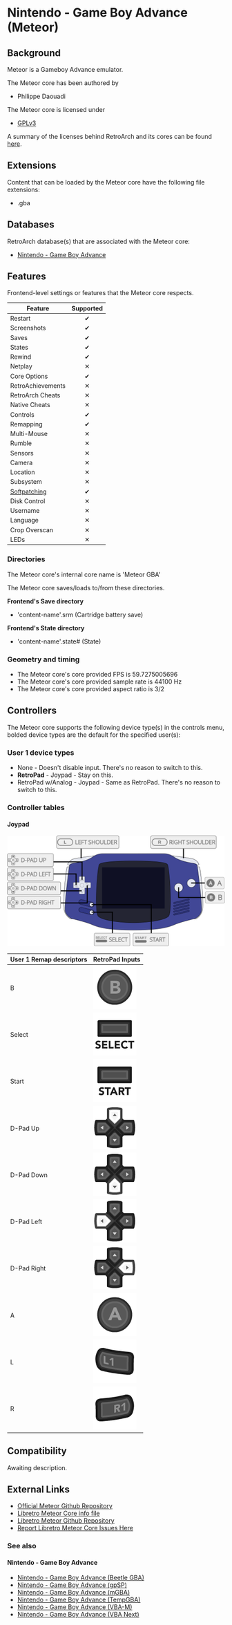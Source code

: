 # Nintendo - Game Boy Advance (Meteor)

## Background

Meteor is a Gameboy Advance emulator.

The Meteor core has been authored by

- Philippe Daouadi

The Meteor core is licensed under

- [GPLv3](https://github.com/libretro/meteor-libretro/blob/master/COPYING)

A summary of the licenses behind RetroArch and its cores can be found [here](../development/licenses.md).

## Extensions

Content that can be loaded by the Meteor core have the following file extensions:

- .gba

## Databases

RetroArch database(s) that are associated with the Meteor core:

- [Nintendo - Game Boy Advance](https://github.com/libretro/libretro-database/blob/master/rdb/Nintendo%20-%20Game%20Boy%20Advance.rdb)

## Features

Frontend-level settings or features that the Meteor core respects.

| Feature           | Supported |
|-------------------|:---------:|
| Restart           | ✔         |
| Screenshots       | ✔         |
| Saves             | ✔         |
| States            | ✔         |
| Rewind            | ✔         |
| Netplay           | ✕         |
| Core Options      | ✔         |
| RetroAchievements | ✕         |
| RetroArch Cheats  | ✕         |
| Native Cheats     | ✕         |
| Controls          | ✔         |
| Remapping         | ✔         |
| Multi-Mouse       | ✕         |
| Rumble            | ✕         |
| Sensors           | ✕         |
| Camera            | ✕         |
| Location          | ✕         |
| Subsystem         | ✕         |
| [Softpatching](../guides/softpatching.md) | ✔         |
| Disk Control      | ✕         |
| Username          | ✕         |
| Language          | ✕         |
| Crop Overscan     | ✕         |
| LEDs              | ✕         |

### Directories

The Meteor core's internal core name is 'Meteor GBA'

The Meteor core saves/loads to/from these directories.

**Frontend's Save directory**

- 'content-name'.srm (Cartridge battery save)

**Frontend's State directory**

- 'content-name'.state# (State)

### Geometry and timing

- The Meteor core's core provided FPS is 59.7275005696
- The Meteor core's core provided sample rate is 44100 Hz
- The Meteor core's core provided aspect ratio is 3/2

## Controllers

The Meteor core supports the following device type(s) in the controls menu, bolded device types are the default for the specified user(s):

### User 1 device types

- None - Doesn't disable input. There's no reason to switch to this.
- **RetroPad** - Joypad - Stay on this.
- RetroPad w/Analog - Joypad - Same as RetroPad. There's no reason to switch to this.

### Controller tables

#### Joypad

![](../image/controller/gba.png)

| User 1 Remap descriptors | RetroPad Inputs                           |
|--------------------------|-------------------------------------------|
| B                        | ![](../image/retropad/retro_b.png)    |
| Select                   | ![](../image/retropad/retro_select.png)     |
| Start                    | ![](../image/retropad/retro_start.png)      |
| D-Pad Up                 | ![](../image/retropad/retro_dpad_up.png)    |
| D-Pad Down               | ![](../image/retropad/retro_dpad_down.png)  |
| D-Pad Left               | ![](../image/retropad/retro_dpad_left.png)  |
| D-Pad Right              | ![](../image/retropad/retro_dpad_right.png) |
| A                        | ![](../image/retropad/retro_a.png)    |
| L                        | ![](../image/retropad/retro_l1.png)         |
| R                        | ![](../image/retropad/retro_r1.png)         |

## Compatibility

Awaiting description.

## External Links

- [Official Meteor Github Repository](https://github.com/blastrock/meteor)
- [Libretro Meteor Core info file](https://github.com/libretro/libretro-super/blob/master/dist/info/meteor_libretro.info)
- [Libretro Meteor Github Repository](https://github.com/libretro/meteor-libretro)
- [Report Libretro Meteor Core Issues Here](https://github.com/libretro/meteor-libretro/issues)

### See also

#### Nintendo - Game Boy Advance

- [Nintendo - Game Boy Advance (Beetle GBA)](beetle_gba.md)
- [Nintendo - Game Boy Advance (gpSP)](gpsp.md)
- [Nintendo - Game Boy Advance (mGBA)](mgba.md)
- [Nintendo - Game Boy Advance (TempGBA)](tempgba.md)
- [Nintendo - Game Boy Advance (VBA-M)](vba_m.md)
- [Nintendo - Game Boy Advance (VBA Next)](vba_next.md)